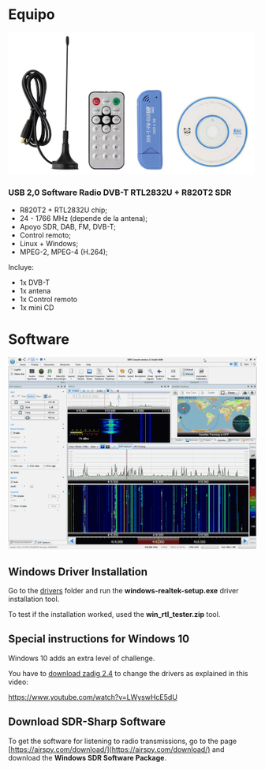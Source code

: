 # Equipo

<img src="img/sdr.820T2.1.png" width="500" />

### USB 2,0 Software Radio DVB-T RTL2832U + R820T2 SDR

- R820T2 + RTL2832U chip;
- 24 - 1766 MHz (depende de la antena);
- Apoyo SDR, DAB, FM, DVB-T;
- Control remoto;
- Linux + Windows;
- MPEG-2, MPEG-4 (H.264);

Incluye:
- 1x DVB-T
- 1x antena
- 1x Control remoto
- 1x mini CD 

# Software

<img src="img/sdr-radio.png" />

## Windows Driver Installation 

Go to the [drivers](drivers) folder and run the **windows-realtek-setup.exe** driver installation tool.

To test if the installation worked, used the **win_rtl_tester.zip** tool. 

## Special instructions for Windows 10

Windows 10 adds an extra level of challenge.

You have to [download zadig 2.4](https://zadig.akeo.ie/) to change the drivers as explained in this video:

https://www.youtube.com/watch?v=LWyswHcE5dU

## Download SDR-Sharp Software

To get the software for listening to radio transmissions, go to the page [https://airspy.com/download/](https://airspy.com/download/) and download the **Windows SDR Software Package**.


